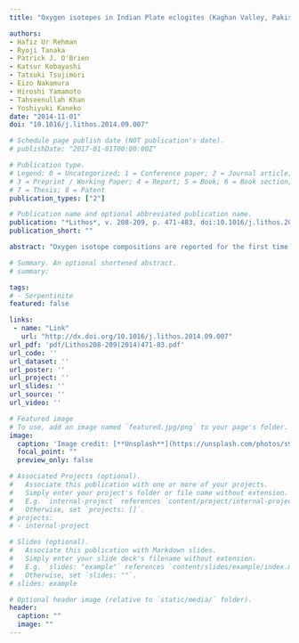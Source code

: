 ```yaml
---
title: "Oxygen isotopes in Indian Plate eclogites (Kaghan Valley, Pakistan): Negative δ18O values from a high latitude protolith reset by Himalayan metamorphism"

authors:
- Hafiz Ur Rehman
- Ryoji Tanaka
- Patrick J. O'Brien
- Katsur Kobayashi
- Tatsuki Tsujimori
- Eizo Nakamura
- Hiroshi Yamamoto
- Tahseenullah Khan
- Yoshiyuki Kaneko
date: "2014-11-01"
doi: "10.1016/j.lithos.2014.09.007"

# Schedule page publish date (NOT publication's date).
# publishDate: "2017-01-01T00:00:00Z"

# Publication type.
# Legend: 0 = Uncategorized; 1 = Conference paper; 2 = Journal article;
# 3 = Preprint / Working Paper; 4 = Report; 5 = Book; 6 = Book section;
# 7 = Thesis; 8 = Patent
publication_types: ["2"]

# Publication name and optional abbreviated publication name.
publication: "*Lithos*, v. 208-209, p. 471-483, doi:10.1016/j.lithos.2014.09.007"
publication_short: ""

abstract: "Oxygen isotope compositions are reported for the first time for the Himalayan metabasites of the Kaghan Valley, Pakistan in this study. The highest metamorphic grades are recorded in the north of the valley, near the India–Asia collision boundary, in the form of high-pressure (HP: Group I) and ultrahigh-pressure (UHP: Group II) eclogites. The rocks show a step-wise decrease in grade from the UHP to HP eclogites and amphibolites. The protoliths of these metabasites were the Permian Panjal Trap basalts (ca. 267 ± 2.4 Ma), which were emplaced along the northern margin of India when it was part of Gondwana. After the break-up of Gondwana, India drifted northward, subducted beneath Asia and underwent UHP metamorphism during the Eocene (ca. 45 ± 1.2 Ma). At the regional scale, amphibolites, Group I and II eclogites yielded δ18O values of + 5.84 and + 5.91‰, + 1.66 to + 4.24‰, and − 2.25 to + 0.76‰, respectively, relative to VSMOW. On a more local scale, within a single eclogite body, the δ18O values were the lowest (− 2.25 to− 1.44‰) in the central, the best preserved (least retrograded) parts, and show a systematic increase outward into more retrograded rocks, reaching up to + 0.12‰. These values are significantly lower than the typical mantle values for basalts of + 5.7 ± 0.3‰. The unusually low or negative δ18O values in Group II eclogites potentially resulted from hydrothermal alteration of the protoliths by interactions with meteoric water when the Indian plate was at southern high latitudes (~ 60°S). The stepwise increase in δ18O values, among different eclogite bodies in general and at single outcrop-scales in particular, reflects differing degrees of resetting of the oxygen isotope compositions during exhumation-related retrogression."

# Summary. An optional shortened abstract.
# summary: 

tags: 
# - Serpentinite
featured: false

links:
 - name: "Link"
   url: "http://dx.doi.org/10.1016/j.lithos.2014.09.007"
url_pdf: 'pdf/Lithos208-209(2014)471-83.pdf'
url_code: ''
url_dataset: ''
url_poster: ''
url_project: ''
url_slides: ''
url_source: ''
url_video: ''

# Featured image
# To use, add an image named `featured.jpg/png` to your page's folder. 
image: 
  caption: 'Image credit: [**Unsplash**](https://unsplash.com/photos/s9CC2SKySJM)'
  focal_point: ""
  preview_only: false

# Associated Projects (optional).
#   Associate this publication with one or more of your projects.
#   Simply enter your project's folder or file name without extension.
#   E.g. `internal-project` references `content/project/internal-project/index.md`.
#   Otherwise, set `projects: []`.
# projects:
# - internal-project

# Slides (optional).
#   Associate this publication with Markdown slides.
#   Simply enter your slide deck's filename without extension.
#   E.g. `slides: "example"` references `content/slides/example/index.md`.
#   Otherwise, set `slides: ""`.
# slides: example

# Optional header image (relative to `static/media/` folder).
header:
  caption: ""
  image: ""
---
```

